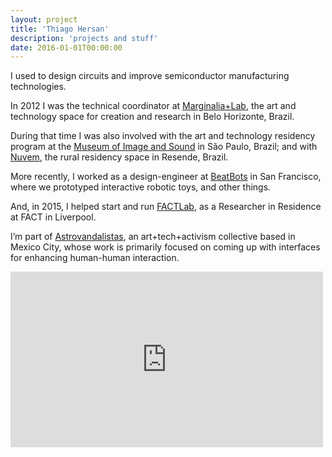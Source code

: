 ```yaml
---
layout: project
title: 'Thiago Hersan'
description: 'projects and stuff'
date: 2016-01-01T00:00:00
---
```

I used to design circuits and improve semiconductor manufacturing technologies.

In 2012 I was the technical coordinator at <a href="https://vimeo.com/marginalialab">Marginalia+Lab</a>, the art and technology space for creation and research in Belo Horizonte, Brazil.

During that time I was also involved with the art and technology residency program at the <a href="http://www.mis-sp.org.br/labmis">Museum of Image and Sound</a> in São Paulo, Brazil; and with <a href="https://nuvem.tk/">Nuvem</a>, the rural residency space in Resende, Brazil.

More recently, I worked as a design-engineer at <a href="https://www.behance.net/beatbots">BeatBots</a> in San Francisco, where we prototyped interactive robotic toys, and other things.

And, in 2015, I helped start and run <a href="http://alab.space/">FACTLab</a>, as a Researcher in Residence at FACT in Liverpool.

I’m part of <a href="http://www.astrovandalistas.cc/base/">Astrovandalistas</a>, an art+tech+activism collective based in Mexico City, whose work is primarily focused on coming up with interfaces for enhancing human-human interaction.

<div class="home-video-wrapper">
  <iframe src="https://player.vimeo.com/video/66541476?title=0&amp;portrait=0&amp;byline=0" width="500" height="281" frameborder="0" webkitallowfullscreen="" mozallowfullscreen="" allowfullscreen=""></iframe>
</div>
